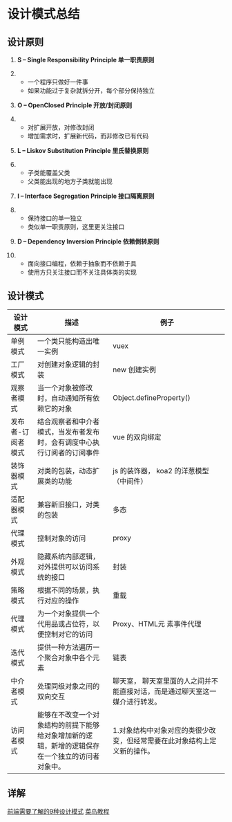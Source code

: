 # 设计模式总结
## 设计原则
1. **S – Single Responsibility Principle 单一职责原则**

2. - 一个程序只做好一件事
   - 如果功能过于复杂就拆分开，每个部分保持独立

3. **O – OpenClosed Principle 开放/封闭原则**

4. - 对扩展开放，对修改封闭
   - 增加需求时，扩展新代码，而非修改已有代码

5. **L – Liskov Substitution Principle 里氏替换原则**

6. - 子类能覆盖父类
   - 父类能出现的地方子类就能出现

7. **I – Interface Segregation Principle 接口隔离原则**

8. - 保持接口的单一独立
   - 类似单一职责原则，这里更关注接口

9. **D – Dependency Inversion Principle 依赖倒转原则**

10. - 面向接口编程，依赖于抽象而不依赖于具
    - 使用方只关注接口而不关注具体类的实现
## 设计模式

| 设计模式          | 描述                                                         | 例子                                                         |
| ----------------- | ------------------------------------------------------------ | ------------------------------------------------------------ |
| 单例模式          | 一个类只能构造出唯一实例                                     | vuex                                                         |
| 工厂模式          | 对创建对象逻辑的封装                                         | new 创建实例                                                 |
| 观察者模式        | 当一个对象被修改时，自动通知所有依赖它的对象                 | Object.defineProperty()                                      |
| 发布者-订阅者模式 | 结合观察者和中介者模式，当发布者发布时，会有调度中心执行订阅者的订阅事件 | vue 的双向绑定                                               |
| 装饰器模式        | 对类的包装，动态扩展类的功能                                 | js 的装饰器， koa2 的洋葱模型（中间件）                      |
| 适配器模式        | 兼容新旧接口，对类的包装                                     | 多态                                                         |
| 代理模式          | 控制对象的访问                                               | proxy                                                        |
| 外观模式          | 隐藏系统内部逻辑，对外提供可以访问系统的接口                 | 封装                                                         |
| 策略模式          | 根据不同的场景，执行对应的操作                               | 重载                                                         |
| 代理模式          | 为一个对象提供一个代用品或占位符，以便控制对它的访问         | Proxy、HTML元 素事件代理                                     |
| 迭代模式          | 提供一种方法遍历一个聚合对象中各个元素                       | 链表                                                         |
| 中介者模式        | 处理同级对象之间的双向交互                                   | 聊天室， 聊天室里面的人之间并不能直接对话，而是通过聊天室这一媒介进行转发。 |
| 访问者模式        | 能够在不改变一个对象结构的前提下能够给对象增加新的逻辑，新增的逻辑保存在一个独立的访问者对象中。 | 1.对象结构中对象对应的类很少改变，但经常需要在此对象结构上定义新的操作。 |


## 详解
[前端需要了解的9种设计模式](https://segmentfault.com/a/1190000022396503)
[菜鸟教程](https://www.runoob.com/design-pattern/design-pattern-tutorial.html)